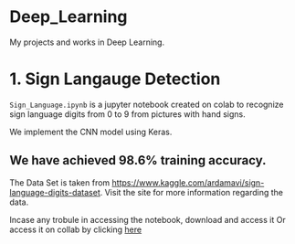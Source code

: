 # Deep_Learning
My projects and works in Deep Learning.

# 1. Sign Langauge Detection

  `Sign_Language.ipynb` is a jupyter notebook created on colab to recognize sign language digits from 0 to 9 from pictures with hand       signs. 

   We implement the CNN model using Keras.

   ## We have achieved 98.6% training accuracy.

   The Data Set is taken from https://www.kaggle.com/ardamavi/sign-language-digits-dataset. Visit the site for more information regarding the data.

   Incase any trobule in accessing the notebook, download and access it 
   Or access it on collab by clicking [here](https://colab.research.google.com/drive/1-8vVmqbrRRtrPwDw1l1AnhXhoiJ4TGLo)
